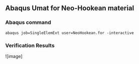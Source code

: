 ## Abaqus Umat for Neo-Hookean material

### Abaqus command
```
abaqus job=SingleElemExt user=NeoHookean.for -interactive
```

### Verification Results
![image]
